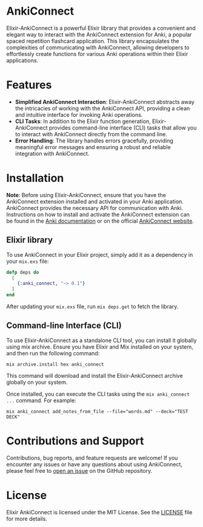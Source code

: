 # AnkiConnect

Elixir-AnkiConnect is a powerful Elixir library that provides a convenient and elegant way to interact with the AnkiConnect extension for Anki, a popular spaced repetition flashcard application. This library encapsulates the complexities of communicating with AnkiConnect, allowing developers to effortlessly create functions for various Anki operations within their Elixir applications.

# Features

- **Simplified AnkiConnect Interaction**: Elixir-AnkiConnect abstracts away the intricacies of working with the AnkiConnect API, providing a clean and intuitive interface for invoking Anki operations.
- **CLI Tasks**: In addition to the Elixir function generation, Elixir-AnkiConnect provides command-line interface (CLI) tasks that allow you to interact with AnkiConnect directly from the command line.
- **Error Handling**: The library handles errors gracefully, providing meaningful error messages and ensuring a robust and reliable integration with AnkiConnect.

# Installation

**Note**: Before using Elixir-AnkiConnect, ensure that you have the AnkiConnect extension installed and activated in your Anki application. AnkiConnect provides the necessary API for communication with Anki. Instructions on how to install and activate the AnkiConnect extension can be found in the [Anki documentation](https://ankiweb.net/shared/info/2055492159) or on the official [AnkiConnect website](https://foosoft.net/projects/anki-connect/).

## Elixir library

To use AnkiConnect in your Elixir project, simply add it as a dependency in your `mix.exs` file:

```elixir
defp deps do
  [
    {:anki_connect, "~> 0.1"}
  ]
end
```

After updating your `mix.exs` file, run `mix deps.get` to fetch the library.

## Command-line Interface (CLI)

To use Elixir-AnkiConnect as a standalone CLI tool, you can install it globally using mix archive. Ensure you have Elixir and Mix installed on your system, and then run the following command:

```shell
mix archive.install hex anki_connect
```

This command will download and install the Elixir-AnkiConnect archive globally on your system.

Once installed, you can execute the CLI tasks using the `mix anki_connect ...` command. For example:

```shell
mix anki_connect add_notes_from_file --file="words.md" --deck="TEST DECK"
```

# Contributions and Support

Contributions, bug reports, and feature requests are welcome! If you encounter any issues or have any questions about using AnkiConnect, please feel free to [open an issue](https://github.com/arturz/anki_connect/issues/new/choose) on the GitHub repository.

# License

Elixir AnkiConnect is licensed under the MIT License. See the [LICENSE](https://github.com/arturz/anki_connect/blob/main/LICENSE) file for more details.
